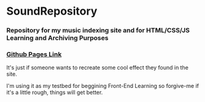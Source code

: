# SoundRepository
### Repository for my music indexing site and for HTML/CSS/JS Learning and Archiving Purposes

### [Github Pages Link](https://nulosois.github.io/SoundRepository/index.html)

It's just if someone wants to recreate some cool effect they found in the site.

I'm using it as my testbed for beggining Front-End Learning so forgive-me if it's a little rough, things will get better.

